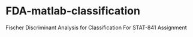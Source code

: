 # FDA-matlab-classification
Fischer Discriminant Analysis for Classification
For STAT-841 Assignment
